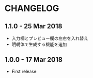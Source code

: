 # CHANGELOG

## 1.1.0 - 25 Mar 2018

- 入力欄とプレビュー欄の左右を入れ替え
- 明朝体で生成する機能を追加

## 1.0.0 - 17 Mar 2018

- First release
